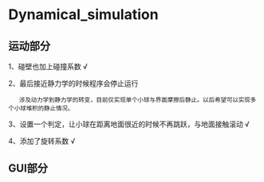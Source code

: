 # Dynamical_simulation


## 运动部分

1、碰壁也加上碰撞系数  √<br>

2、最后接近静力学的时候程序会停止运行  <br>

       涉及动力学到静力学的转变，目前仅实现单个小球与界面摩擦后静止。以后希望可以实现多个小球堆积的静止情况。

3、设置一个判定，让小球在距离地面很近的时候不再跳跃，与地面接触滚动  √<br>

4、添加了旋转系数  √<br>

## GUI部分

